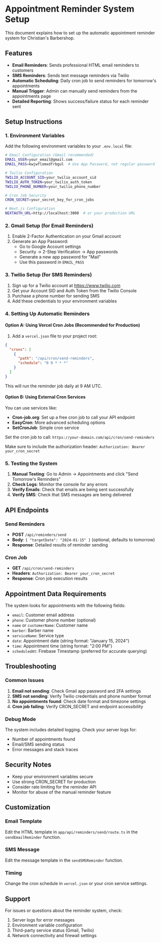 # Appointment Reminder System Setup

This document explains how to set up the automatic appointment reminder system for Christian's Barbershop.

## Features

- **Email Reminders**: Sends professional HTML email reminders to customers
- **SMS Reminders**: Sends text message reminders via Twilio
- **Automatic Scheduling**: Daily cron job to send reminders for tomorrow's appointments
- **Manual Trigger**: Admin can manually send reminders from the appointments page
- **Detailed Reporting**: Shows success/failure status for each reminder sent

## Setup Instructions

### 1. Environment Variables

Add the following environment variables to your `.env.local` file:

```bash
# Email Configuration (Gmail recommended)
EMAIL_USER=your_email@gmail.com
EMAIL_PASS=kwjwflomxdfrbgul  # Use App Password, not regular password

# Twilio Configuration
TWILIO_ACCOUNT_SID=your_twilio_account_sid
TWILIO_AUTH_TOKEN=your_twilio_auth_token
TWILIO_PHONE_NUMBER=your_twilio_phone_number

# Cron Job Security
CRON_SECRET=your_secret_key_for_cron_jobs

# Next.js Configuration
NEXTAUTH_URL=http://localhost:3000  # or your production URL
```

### 2. Gmail Setup (for Email Reminders)

1. Enable 2-Factor Authentication on your Gmail account
2. Generate an App Password:
   - Go to Google Account settings
   - Security → 2-Step Verification → App passwords
   - Generate a new app password for "Mail"
   - Use this password in `EMAIL_PASS`

### 3. Twilio Setup (for SMS Reminders)

1. Sign up for a Twilio account at https://www.twilio.com
2. Get your Account SID and Auth Token from the Twilio Console
3. Purchase a phone number for sending SMS
4. Add these credentials to your environment variables

### 4. Setting Up Automatic Reminders

#### Option A: Using Vercel Cron Jobs (Recommended for Production)

1. Add a `vercel.json` file to your project root:

```json
{
  "crons": [
    {
      "path": "/api/cron/send-reminders",
      "schedule": "0 9 * * *"
    }
  ]
}
```

This will run the reminder job daily at 9 AM UTC.

#### Option B: Using External Cron Services

You can use services like:
- **Cron-job.org**: Set up a free cron job to call your API endpoint
- **EasyCron**: More advanced scheduling options
- **SetCronJob**: Simple cron service

Set the cron job to call: `https://your-domain.com/api/cron/send-reminders`

Make sure to include the authorization header: `Authorization: Bearer your_cron_secret`

### 5. Testing the System

1. **Manual Testing**: Go to Admin → Appointments and click "Send Tomorrow's Reminders"
2. **Check Logs**: Monitor the console for any errors
3. **Verify Emails**: Check that emails are being sent successfully
4. **Verify SMS**: Check that SMS messages are being delivered

## API Endpoints

### Send Reminders
- **POST** `/api/reminders/send`
- **Body**: `{ "targetDate": "2024-01-15" }` (optional, defaults to tomorrow)
- **Response**: Detailed results of reminder sending

### Cron Job
- **GET** `/api/cron/send-reminders`
- **Headers**: `Authorization: Bearer your_cron_secret`
- **Response**: Cron job execution results

## Appointment Data Requirements

The system looks for appointments with the following fields:
- `email`: Customer email address
- `phone`: Customer phone number (optional)
- `name` or `customerName`: Customer name
- `barber`: Barber name
- `serviceName`: Service type
- `date`: Appointment date (string format: "January 15, 2024")
- `time`: Appointment time (string format: "2:00 PM")
- `scheduledAt`: Firebase Timestamp (preferred for accurate querying)

## Troubleshooting

### Common Issues

1. **Email not sending**: Check Gmail app password and 2FA settings
2. **SMS not sending**: Verify Twilio credentials and phone number format
3. **No appointments found**: Check date format and timezone settings
4. **Cron job failing**: Verify CRON_SECRET and endpoint accessibility

### Debug Mode

The system includes detailed logging. Check your server logs for:
- Number of appointments found
- Email/SMS sending status
- Error messages and stack traces

## Security Notes

- Keep your environment variables secure
- Use strong CRON_SECRET for production
- Consider rate limiting for the reminder API
- Monitor for abuse of the manual reminder feature

## Customization

### Email Template
Edit the HTML template in `app/api/reminders/send/route.ts` in the `sendEmailReminder` function.

### SMS Message
Edit the message template in the `sendSMSReminder` function.

### Timing
Change the cron schedule in `vercel.json` or your cron service settings.

## Support

For issues or questions about the reminder system, check:
1. Server logs for error messages
2. Environment variable configuration
3. Third-party service status (Gmail, Twilio)
4. Network connectivity and firewall settings
